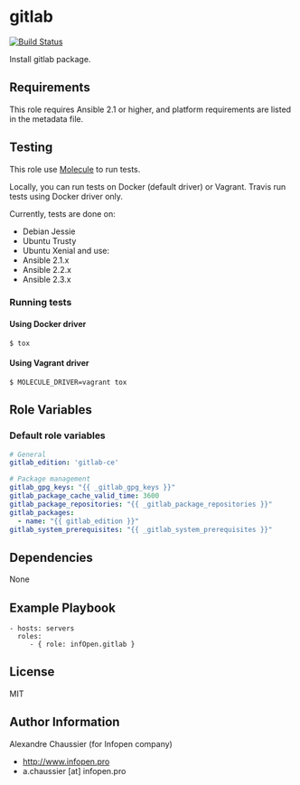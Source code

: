 # gitlab

[![Build Status](https://travis-ci.org/infOpen/ansible-role-gitlab.svg?branch=master)](https://travis-ci.org/infOpen/ansible-role-gitlab)

Install gitlab package.

## Requirements

This role requires Ansible 2.1 or higher,
and platform requirements are listed in the metadata file.

## Testing

This role use [Molecule](https://github.com/metacloud/molecule/) to run tests.

Locally, you can run tests on Docker (default driver) or Vagrant.
Travis run tests using Docker driver only.

Currently, tests are done on:
- Debian Jessie
- Ubuntu Trusty
- Ubuntu Xenial
and use:
- Ansible 2.1.x
- Ansible 2.2.x
- Ansible 2.3.x

### Running tests

#### Using Docker driver

```
$ tox
```

#### Using Vagrant driver

```
$ MOLECULE_DRIVER=vagrant tox
```

## Role Variables

### Default role variables

``` yaml
# General
gitlab_edition: 'gitlab-ce'

# Package management
gitlab_gpg_keys: "{{ _gitlab_gpg_keys }}"
gitlab_package_cache_valid_time: 3600
gitlab_package_repositories: "{{ _gitlab_package_repositories }}"
gitlab_packages:
  - name: "{{ gitlab_edition }}"
gitlab_system_prerequisites: "{{ _gitlab_system_prerequisites }}"
```

## Dependencies

None

## Example Playbook

    - hosts: servers
      roles:
         - { role: infOpen.gitlab }

## License

MIT

## Author Information

Alexandre Chaussier (for Infopen company)
- http://www.infopen.pro
- a.chaussier [at] infopen.pro

